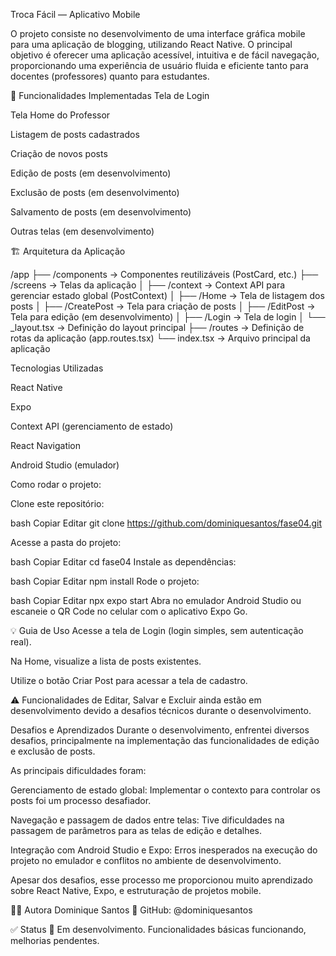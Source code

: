 Troca Fácil — Aplicativo Mobile

O projeto consiste no desenvolvimento de uma interface gráfica mobile para uma aplicação de blogging, utilizando React Native. O principal objetivo é oferecer uma aplicação acessível, intuitiva e de fácil navegação, proporcionando uma experiência de usuário fluida e eficiente tanto para docentes (professores) quanto para estudantes.

🚀 Funcionalidades Implementadas
 Tela de Login 

 Tela Home do Professor

 Listagem de posts cadastrados

 Criação de novos posts

 Edição de posts (em desenvolvimento)

 Exclusão de posts (em desenvolvimento)

 Salvamento de posts (em desenvolvimento)

 Outras telas (em desenvolvimento)

 🏗️ Arquitetura da Aplicação

/app
 ├── /components        → Componentes reutilizáveis (PostCard, etc.)
 ├── /screens           → Telas da aplicação
 │    ├── /context      → Context API para gerenciar estado global (PostContext)
 │    ├── /Home         → Tela de listagem dos posts
 │    ├── /CreatePost   → Tela para criação de posts
 │    ├── /EditPost     → Tela para edição (em desenvolvimento)
 │    ├── /Login        → Tela de login
 │    └── _layout.tsx   → Definição do layout principal
 ├── /routes            → Definição de rotas da aplicação (app.routes.tsx)
 └── index.tsx          → Arquivo principal da aplicação

 Tecnologias Utilizadas
 
React Native

Expo

Context API (gerenciamento de estado)

React Navigation

Android Studio (emulador)

Como rodar o projeto:

Clone este repositório:

bash
Copiar
Editar
git clone https://github.com/dominiquesantos/fase04.git

Acesse a pasta do projeto:

bash
Copiar
Editar
cd fase04
Instale as dependências:

bash
Copiar
Editar
npm install
Rode o projeto:

bash
Copiar
Editar
npx expo start
Abra no emulador Android Studio ou escaneie o QR Code no celular com o aplicativo Expo Go.

💡 Guia de Uso
Acesse a tela de Login (login simples, sem autenticação real).

Na Home, visualize a lista de posts existentes.

Utilize o botão Criar Post para acessar a tela de cadastro.

⚠️ Funcionalidades de Editar, Salvar e Excluir ainda estão em desenvolvimento devido a desafios técnicos durante o desenvolvimento.


Desafios e Aprendizados
Durante o desenvolvimento, enfrentei diversos desafios, principalmente na implementação das funcionalidades de edição e exclusão de posts. 

As principais dificuldades foram:

Gerenciamento de estado global: Implementar o contexto para controlar os posts foi um processo desafiador.

Navegação e passagem de dados entre telas: Tive dificuldades na passagem de parâmetros para as telas de edição e detalhes.

Integração com Android Studio e Expo: Erros inesperados na execução do projeto no emulador e conflitos no ambiente de desenvolvimento.

Apesar dos desafios, esse processo me proporcionou muito aprendizado sobre React Native, Expo, e estruturação de projetos mobile.

👩‍💻 Autora
Dominique Santos
🚀 GitHub: @dominiquesantos


✅ Status
📌 Em desenvolvimento. Funcionalidades básicas funcionando, melhorias pendentes.
